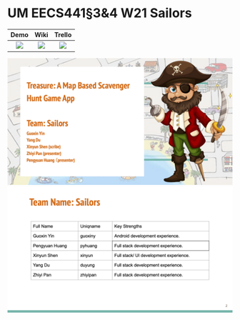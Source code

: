 # UM EECS441§3&4 W21 Sailors

| Demo  |  Wiki |  Trello  |
|:-----:|:-----:|:--------:|
|[<img src="https://eecs441.eecs.umich.edu/img/admin/video.png">][demo_page]|[<img src="https://eecs441.eecs.umich.edu/img/admin/wiki.png">][wiki_page]|[<img src="https://eecs441.eecs.umich.edu/img/admin/trello.png">][process_page]|


![Elevator Pitch](/assets/elevator.png)
![Team](/assets/team.png)

[demo_page]: https://youtu.be/d2Pq9kDAZqo
[wiki_page]: https://github.com/Billmvp73/441-Sailors/wiki
[process_page]: https://trello.com/b/Yt8uO7Dy/441sailors
